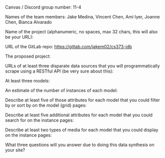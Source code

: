 Canvas / Discord group number: 11-4

Names of the team members: Jake Medina, Vincent Chen, Ami Iyer, Joanne Chen, Bianca Alvarado

Name of the project (alphanumeric, no spaces, max 32 chars, this will also be your URL): 

URL of the GitLab repo: https://gitlab.com/jakem02/cs373-idb

The proposed project:

URLs of at least three disparate data sources that you will programmatically scrape using a RESTful API (be very sure about this):


At least three models:

An estimate of the number of instances of each model:

Describe at least five of those attributes for each model that you could filter by or sort by on the model (grid) pages:

Describe at least five additional attributes for each model that you could search for on the instance pages:

Describe at least two types of media for each model that you could display on the instance pages:

What three questions will you answer due to doing this data synthesis on your site?
